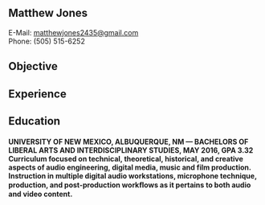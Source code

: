 ## Matthew Jones  
E-Mail: [matthewjones2435@gmail.com](mailto::matthewjones2435@gmail.com)      
Phone: (505) 515-6252    


## Objective   

## Experience   

##  Education   
#### UNIVERSITY OF NEW MEXICO, ALBUQUERQUE, NM — BACHELORS OF LIBERAL ARTS AND INTERDISCIPLINARY STUDIES, MAY 2016, GPA 3.32       Curriculum focused on technical, theoretical, historical, and creative aspects of audio engineering, digital media, music and film production.  Instruction in multiple digital audio workstations, microphone technique, production, and post-production workﬂows as it pertains to both audio and video content. 
